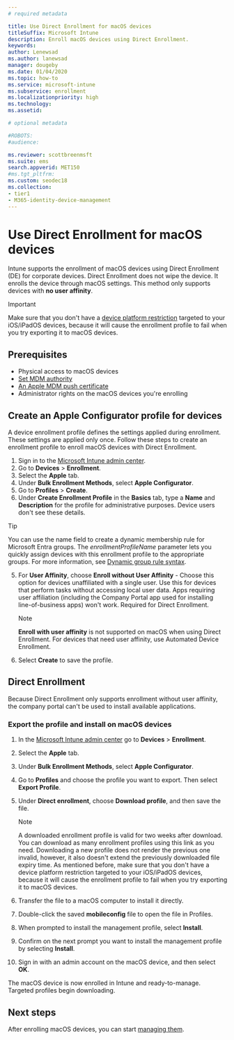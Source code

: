 ```yaml
---
# required metadata

title: Use Direct Enrollment for macOS devices
titleSuffix: Microsoft Intune
description: Enroll macOS devices using Direct Enrollment.
keywords:
author: Lenewsad
ms.author: lanewsad
manager: dougeby
ms.date: 01/04/2020
ms.topic: how-to
ms.service: microsoft-intune
ms.subservice: enrollment
ms.localizationpriority: high
ms.technology:
ms.assetid: 

# optional metadata

#ROBOTS:
#audience:

ms.reviewer: scottbreenmsft
ms.suite: ems
search.appverid: MET150
#ms.tgt_pltfrm:
ms.custom: seodec18
ms.collection:
- tier1
- M365-identity-device-management
---
```


# Use Direct Enrollment for macOS devices

Intune supports the enrollment of macOS devices using Direct Enrollment (DE) for corporate devices. Direct Enrollment does not wipe the device. It enrolls the device through macOS settings. This method only supports devices with **no user affinity**.

> [!IMPORTANT]
> Make sure that you don't have a [device platform restriction](../enrollment/create-device-platform-restrictions.md) targeted to your iOS/iPadOS devices, because it will cause the enrollment profile to fail when you try exporting it to macOS devices.   

## Prerequisites

- Physical access to macOS devices
- [Set MDM authority](../fundamentals/mdm-authority-set.md)
- [An Apple MDM push certificate](apple-mdm-push-certificate-get.md)
 - Administrator rights on the macOS devices you're enrolling

## Create an Apple Configurator profile for devices

A device enrollment profile defines the settings applied during enrollment. These settings are applied only once. Follow these steps to create an enrollment profile to enroll macOS devices with Direct Enrollment.

1. Sign in to the [Microsoft Intune admin center](https://go.microsoft.com/fwlink/?linkid=2109431). 
1. Go to **Devices** > **Enrollment**.  
1. Select the **Apple** tab.  
1. Under **Bulk Enrollment Methods**, select **Apple Configurator**.  
1. Go to **Profiles** > **Create**.  
5. Under **Create Enrollment Profile** in the **Basics** tab, type a **Name** and **Description** for the profile for administrative purposes. Device users don't see these details.

  >[!TIP] 
  >You can use the name field to create a dynamic membership rule for Microsoft Entra groups. The *enrollmentProfileName* parameter lets you quickly assign devices with this enrollment profile to the appropriate groups. For more information, see [Dynamic group rule syntax](/azure/active-directory/enterprise-users/groups-dynamic-membership#rules-for-devices).  

5. For **User Affinity**, choose **Enroll without User Affinity** - Choose this option for devices unaffiliated with a single user. Use this for devices that perform tasks without accessing local user data. Apps requiring user affiliation (including the Company Portal app used for installing line-of-business apps) won't work. Required for Direct Enrollment.

     > [!NOTE]
     > **Enroll with user affinity** is not supported on macOS when using Direct Enrollment. For devices that need user affinity, use Automated Device Enrollment.

6. Select **Create** to save the profile.  

## Direct Enrollment
Because Direct Enrollment only supports enrollment without user affinity, the company portal can't be used to install available applications.

### Export the profile and install on macOS devices  

1. In the [Microsoft Intune admin center](https://go.microsoft.com/fwlink/?linkid=2109431) go to **Devices** > **Enrollment**.  
1. Select the **Apple** tab.  
1. Under **Bulk Enrollment Methods**, select **Apple Configurator**.  
1. Go to **Profiles** and choose the profile you want to export. Then select **Export Profile**.  
1. Under **Direct enrollment**, choose **Download profile**, and then save the file.  

     > [!NOTE]
     > A downloaded enrollment profile is valid for two weeks after download. You can download as many enrollment profiles using this link as you need. Downloading a new profile does not render the previous one invalid, however, it also doesn't extend the previously downloaded file expiry time. As mentioned before, make sure that you don't have a device platform restriction targeted to your iOS/iPadOS devices, because it will cause the enrollment profile to fail when you try exporting it to macOS devices.  
         
1. Transfer the file to a macOS computer to install it directly.
1. Double-click the saved **mobileconfig** file to open the file in Profiles.  
1. When prompted to install the management profile, select **Install**.
1. Confirm on the next prompt you want to install the management profile by selecting **Install**.
1. Sign in with an admin account on the macOS device, and then select **OK**.

The macOS device is now enrolled in Intune and ready-to-manage. Targeted profiles begin downloading.  

## Next steps

After enrolling macOS devices, you can start [managing them](../remote-actions/device-management.md).  
